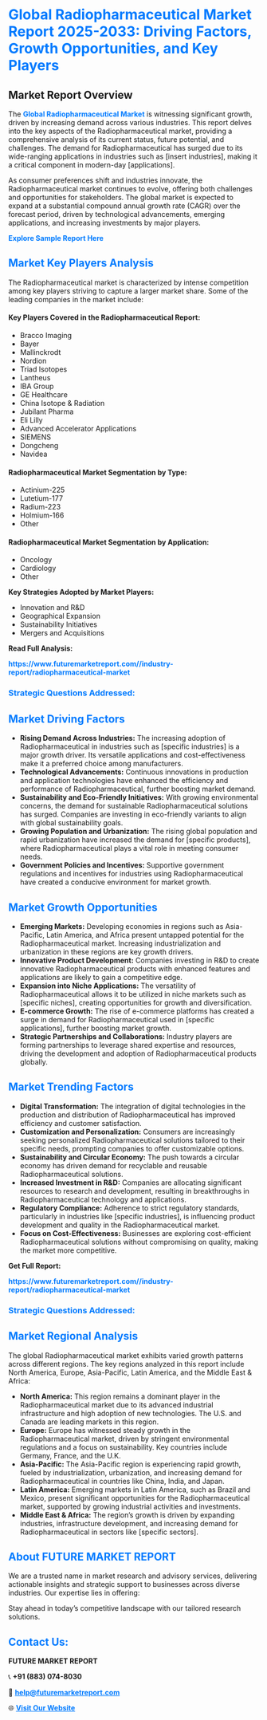 <h1 style="color: #007BFF;">Global Radiopharmaceutical Market Report 2025-2033: Driving Factors, Growth Opportunities, and Key Players</h1>

<section id="overview">
<h2>Market Report Overview</h2>
<p>The <a href="https://www.futuremarketreport.com//industry-report/radiopharmaceutical-market" style="color: #007BFF; text-decoration: none;"><strong>Global Radiopharmaceutical Market</strong></a> is witnessing significant growth, driven by increasing demand across various industries. This report delves into the key aspects of the Radiopharmaceutical market, providing a comprehensive analysis of its current status, future potential, and challenges. The demand for Radiopharmaceutical has surged due to its wide-ranging applications in industries such as [insert industries], making it a critical component in modern-day [applications].</p>
<p>As consumer preferences shift and industries innovate, the Radiopharmaceutical market continues to evolve, offering both challenges and opportunities for stakeholders. The global market is expected to expand at a substantial compound annual growth rate (CAGR) over the forecast period, driven by technological advancements, emerging applications, and increasing investments by major players.</p>
</section>

<section id="overview">
<p><a href="https://www.futuremarketreport.com//request-sample/reportId=60784" style="color: #007BFF; text-decoration: none;"><strong>Explore Sample Report Here</strong></a></p>
</section>

<section id="key-players">
<h2 style="color: #007BFF;">Market Key Players Analysis</h2>
<p>The Radiopharmaceutical market is characterized by intense competition among key players striving to capture a larger market share. Some of the leading companies in the market include:</p>
<h4>Key Players Covered in the Radiopharmaceutical Report:</h4>
<ul><li>Bracco Imaging</li><li>Bayer</li><li>Mallinckrodt</li><li>Nordion</li><li>Triad Isotopes</li><li>Lantheus</li><li>IBA Group</li><li>GE Healthcare</li><li>China Isotope &amp; Radiation</li><li>Jubilant Pharma</li><li>Eli Lilly</li><li>Advanced Accelerator Applications</li><li>SIEMENS</li><li>Dongcheng</li><li>Navidea</li></ul>
<h4>Radiopharmaceutical Market Segmentation by Type:</h4>
<ul><li>Actinium-225</li><li>Lutetium-177</li><li>Radium-223</li><li>Holmium-166</li><li>Other</li></ul>

<h4>Radiopharmaceutical Market Segmentation by Application:</h4>
<ul><li>Oncology</li><li>Cardiology</li><li>Other</li></ul>
<p><strong>Key Strategies Adopted by Market Players:</strong></p>
<ul>
<li>Innovation and R&D</li>
<li>Geographical Expansion</li>
<li>Sustainability Initiatives</li>
<li>Mergers and Acquisitions</li>
</ul>
</section>

<section>
<p><strong>Read Full Analysis: </strong></p><a href="https://www.futuremarketreport.com//industry-report/radiopharmaceutical-market" style="color: #007BFF; text-decoration: none;"><strong>https://www.futuremarketreport.com//industry-report/radiopharmaceutical-market</strong></a>
<h3 style="color: #007BFF;">Strategic Questions Addressed:</h3>
</section>

<section id="driving-factors">
<h2 style="color: #007BFF;">Market Driving Factors</h2>
<ul>
<li><strong>Rising Demand Across Industries:</strong> The increasing adoption of Radiopharmaceutical in industries such as [specific industries] is a major growth driver. Its versatile applications and cost-effectiveness make it a preferred choice among manufacturers.</li>
<li><strong>Technological Advancements:</strong> Continuous innovations in production and application technologies have enhanced the efficiency and performance of Radiopharmaceutical, further boosting market demand.</li>
<li><strong>Sustainability and Eco-Friendly Initiatives:</strong> With growing environmental concerns, the demand for sustainable Radiopharmaceutical solutions has surged. Companies are investing in eco-friendly variants to align with global sustainability goals.</li>
<li><strong>Growing Population and Urbanization:</strong> The rising global population and rapid urbanization have increased the demand for [specific products], where Radiopharmaceutical plays a vital role in meeting consumer needs.</li>
<li><strong>Government Policies and Incentives:</strong> Supportive government regulations and incentives for industries using Radiopharmaceutical have created a conducive environment for market growth.</li>
</ul>
</section>

<section id="growth-opportunities">
<h2 style="color: #007BFF;">Market Growth Opportunities</h2>
<ul>
<li><strong>Emerging Markets:</strong> Developing economies in regions such as Asia-Pacific, Latin America, and Africa present untapped potential for the Radiopharmaceutical market. Increasing industrialization and urbanization in these regions are key growth drivers.</li>
<li><strong>Innovative Product Development:</strong> Companies investing in R&D to create innovative Radiopharmaceutical products with enhanced features and applications are likely to gain a competitive edge.</li>
<li><strong>Expansion into Niche Applications:</strong> The versatility of Radiopharmaceutical allows it to be utilized in niche markets such as [specific niches], creating opportunities for growth and diversification.</li>
<li><strong>E-commerce Growth:</strong> The rise of e-commerce platforms has created a surge in demand for Radiopharmaceutical used in [specific applications], further boosting market growth.</li>
<li><strong>Strategic Partnerships and Collaborations:</strong> Industry players are forming partnerships to leverage shared expertise and resources, driving the development and adoption of Radiopharmaceutical products globally.</li>
</ul>
</section>

<section id="trending-factors">
<h2 style="color: #007BFF;">Market Trending Factors</h2>
<ul>
<li><strong>Digital Transformation:</strong> The integration of digital technologies in the production and distribution of Radiopharmaceutical has improved efficiency and customer satisfaction.</li>
<li><strong>Customization and Personalization:</strong> Consumers are increasingly seeking personalized Radiopharmaceutical solutions tailored to their specific needs, prompting companies to offer customizable options.</li>
<li><strong>Sustainability and Circular Economy:</strong> The push towards a circular economy has driven demand for recyclable and reusable Radiopharmaceutical solutions.</li>
<li><strong>Increased Investment in R&D:</strong> Companies are allocating significant resources to research and development, resulting in breakthroughs in Radiopharmaceutical technology and applications.</li>
<li><strong>Regulatory Compliance:</strong> Adherence to strict regulatory standards, particularly in industries like [specific industries], is influencing product development and quality in the Radiopharmaceutical market.</li>
<li><strong>Focus on Cost-Effectiveness:</strong> Businesses are exploring cost-efficient Radiopharmaceutical solutions without compromising on quality, making the market more competitive.</li>
</ul>
</section>

<section>
<p><strong>Get Full Report: </strong></p><a href="https://www.futuremarketreport.com//industry-report/radiopharmaceutical-market" style="color: #007BFF; text-decoration: none;"><strong>https://www.futuremarketreport.com//industry-report/radiopharmaceutical-market</strong></a>
<h3 style="color: #007BFF;">Strategic Questions Addressed:</h3>
</section>


<section id="regional-analysis">
<h2 style="color: #007BFF;">Market Regional Analysis</h2>
<p>The global Radiopharmaceutical market exhibits varied growth patterns across different regions. The key regions analyzed in this report include North America, Europe, Asia-Pacific, Latin America, and the Middle East & Africa:</p>
<ul>
<li><strong>North America:</strong> This region remains a dominant player in the Radiopharmaceutical market due to its advanced industrial infrastructure and high adoption of new technologies. The U.S. and Canada are leading markets in this region.</li>
<li><strong>Europe:</strong> Europe has witnessed steady growth in the Radiopharmaceutical market, driven by stringent environmental regulations and a focus on sustainability. Key countries include Germany, France, and the U.K.</li>
<li><strong>Asia-Pacific:</strong> The Asia-Pacific region is experiencing rapid growth, fueled by industrialization, urbanization, and increasing demand for Radiopharmaceutical in countries like China, India, and Japan.</li>
<li><strong>Latin America:</strong> Emerging markets in Latin America, such as Brazil and Mexico, present significant opportunities for the Radiopharmaceutical market, supported by growing industrial activities and investments.</li>
<li><strong>Middle East & Africa:</strong> The region’s growth is driven by expanding industries, infrastructure development, and increasing demand for Radiopharmaceutical in sectors like [specific sectors].</li>
</ul>
</section>

<footer>
<h2 style="color: #007BFF;">About FUTURE MARKET REPORT</h2>
<p>We are a trusted name in market research and advisory services, delivering actionable insights and strategic support to businesses across diverse industries. Our expertise lies in offering:</p>

<p>Stay ahead in today’s competitive landscape with our tailored research solutions.</p>

<h2 style="color: #007BFF;">Contact Us:</h2>
<p><strong>FUTURE MARKET REPORT</strong></p>
<p>📞 <strong>+91 (883) 074-8030</strong></p>
<p>📧 <strong><a href="mailto:help@futuremarketreport.com" style="color: #007BFF;">help@futuremarketreport.com</a></strong></p>
<p>🌐 <strong><a href="https://www.futuremarketreport.com/" style="color: #007BFF;">Visit Our Website</a></strong></p>
</footer>